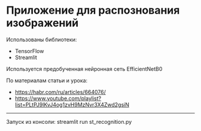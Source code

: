 # Приложение для распознования изображений

Использованы библиотеки:
* TensorFlow
* Streamlit

Используется предобученная нейронная сеть EfficientNetB0

По материалам статьи и урока:   
* https://habr.com/ru/articles/664076/
* https://www.youtube.com/playlist?list=PLtPJ9lKvJ4og1zvH9MzNvr3X4Zwd2gsiN


 
*** 
Запуск из консоли: streamlit run st_recognition.py